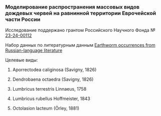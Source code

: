 ### Моделирование распространения массовых видов дождевых червей на равнинной территории Еврочейской части России

Исследование поддержано грантом Российского Научного Фонда № [23-24-00112](https://rscf.ru/en/project/23-24-00112/)

Набор данных по литературным данным [Earthworm occurrences from Russian-language literature](https://www.gbif.org/dataset/9ceef4b3-ecac-4f8a-9cca-b4a7953640ba)

Целевые виды: 
1. Aporrectodea caliginosa (Savigny, 1826)

2. Dendrobaena octaedra (Savigny, 1826)

3. Lumbricus terrestris Linnaeus, 1758

4. Lumbricus rubellus Hoffmeister, 1843
   
5. Octolasion lacteum (Örley, 1881)
